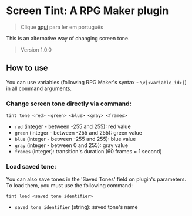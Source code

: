 # Screen Tint: A RPG Maker plugin
> Clique [aqui](https://github.com/caiofov/ScreenTint-RPGMaker-Plugin/blob/main/docs/README_pt.md) para ler em português

This is an alternative way of changing screen tone.

> Version 1.0.0

## How to use
You can use variables (following RPG Maker's syntax - `\v[<variable_id>]`) in all command arguments.

###  Change screen tone directly via command:

```
tint tone <red> <green> <blue> <gray> <frames>
```

- `red` (integer - between -255 and 255): red value
- `green` (integer - between -255 and 255): green value
- `blue` (integer - between -255 and 255): blue value
- `gray` (integer - between 0 and 255): gray value
- `frames` (integer): transition's duration (60 frames = 1 second)


###  Load saved tone:
You can also save tones in the 'Saved Tones' field on plugin's parameters. 
To load them, you must use the following command:

```
tint load <saved tone identifier> 
```

 - `saved tone identifier` (string): saved tone's name
